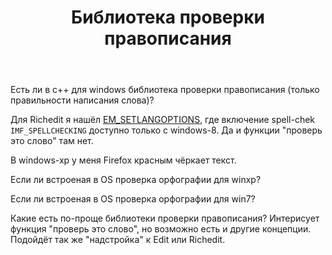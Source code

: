 ﻿---
title: "Библиотека проверки правописания"
se.owner.user_id: 17974
se.owner.display_name: "nick_n_a"
se.owner.link: "https://ru.stackoverflow.com/users/17974/nick-n-a"
se.link: "https://ru.stackoverflow.com/questions/829693/%d0%91%d0%b8%d0%b1%d0%bb%d0%b8%d0%be%d1%82%d0%b5%d0%ba%d0%b0-%d0%bf%d1%80%d0%be%d0%b2%d0%b5%d1%80%d0%ba%d0%b8-%d0%bf%d1%80%d0%b0%d0%b2%d0%be%d0%bf%d0%b8%d1%81%d0%b0%d0%bd%d0%b8%d1%8f"
se.question_id: 829693
se.post_type: question
se.score: 4
---
<p>Есть ли в с++ для windows библиотека проверки правописания (только правильности написания слова)?</p>

<p>Для Richedit я нашёл <a href="https://msdn.microsoft.com/en-us/library/windows/desktop/bb774250(v=vs.85).aspx" rel="nofollow noreferrer">EM_SETLANGOPTIONS</a>, где включение spell-chek <code>IMF_SPELLCHECKING</code> доступно только с windows-8. Да и функции "проверь это слово" там нет.</p>

<p>В windows-xp у меня Firefox красным чёркает текст.</p>

<p>Если ли встроеная в OS проверка орфографии для winxp?</p>

<p>Если ли встроеная в OS проверка орфографии для win7?</p>

<p>Какие есть по-проще библиотеки проверки правописания? Интерисует функция "проверь это слово", но возможно есть и другие концепции. Подойдёт так же "надстройка" к Edit или Richedit.</p>
